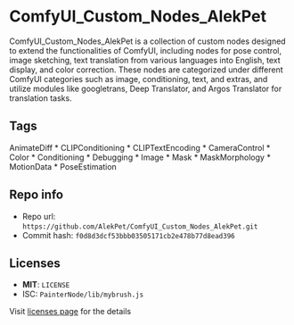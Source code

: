 # ComfyUI_Custom_Nodes_AlekPet
ComfyUI_Custom_Nodes_AlekPet is a collection of custom nodes designed to extend the functionalities of ComfyUI, including nodes for pose control, image sketching, text translation from various languages into English, text display, and color correction. These nodes are categorized under different ComfyUI categories such as image, conditioning, text, and extras, and utilize modules like googletrans, Deep Translator, and Argos Translator for translation tasks.

## Tags
AnimateDiff * CLIPConditioning * CLIPTextEncoding * CameraControl * Color * Conditioning * Debugging * Image * Mask * MaskMorphology * MotionData * PoseEstimation

## Repo info
- Repo url: `https://github.com/AlekPet/ComfyUI_Custom_Nodes_AlekPet.git`
- Commit hash: `f0d8d3dcf53bbb03505171cb2e478b77d8ead396`

## Licenses
- **MIT**: `LICENSE`
- ISC: `PainterNode/lib/mybrush.js`

Visit [licenses page](licenses.md) for the details
